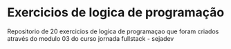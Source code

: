 # Exercicios de logica de programação

Repositorio de 20 exercicios de logica de programaçao que foram criados através do modulo 03 do curso jornada fullstack - sejadev
